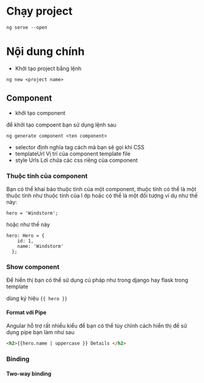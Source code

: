 # Chạy project 

```angular2
ng serve --open
```

# Nội dung chính 

* Khởi tạo project bằng lệnh 

```angularjs
ng new <project name>
```

## Component 

* khởi tạo component 

để khởi tạo compoent bạn sử dụng lệnh sau 
```angularjs
ng generate component <ten component>
```

- selector 
định nghĩa tag  cách mà bạn sẽ gọi khi CSS 
- templateUrl 
Vị trí của component template file 
- style Urls 
Lơi chứa các css riêng của component 

### Thuộc tính của component 
Bạn có thể khai báo thuộc tính của một component, thuộc tính có thể là một thuộc tính như thuộc tính của l
ớp hoăc có thể là một đối tượng ví dụ như thế này:

```angularjs
hero = 'Windstorm';
```

hoặc như thế này 

```angularjs
hero: Hero = {
    id: 1,
    name: 'Windstorm'
  };
```

### Show component 

Để hiển thị bạn có thể sử dụng cú pháp như trong django hay flask trong template 

dùng ký hiệu ```{{ hero }}```

#### Format với Pipe 

Angular hỗ trợ rất nhiều kiểu để bạn có thể tùy chỉnh cách hiển thị để sử dụng pipe bạn làm như sau

```html
<h2>{{hero.name | uppercase }} Details </h2>

```
### Binding 

#### Two-way binding 
